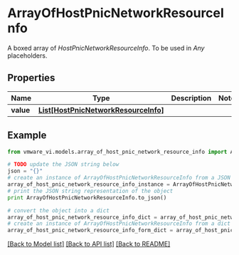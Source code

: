 # ArrayOfHostPnicNetworkResourceInfo

A boxed array of *HostPnicNetworkResourceInfo*. To be used in *Any* placeholders. 

## Properties
Name | Type | Description | Notes
------------ | ------------- | ------------- | -------------
**value** | [**List[HostPnicNetworkResourceInfo]**](HostPnicNetworkResourceInfo.md) |  | 

## Example

```python
from vmware_vi.models.array_of_host_pnic_network_resource_info import ArrayOfHostPnicNetworkResourceInfo

# TODO update the JSON string below
json = "{}"
# create an instance of ArrayOfHostPnicNetworkResourceInfo from a JSON string
array_of_host_pnic_network_resource_info_instance = ArrayOfHostPnicNetworkResourceInfo.from_json(json)
# print the JSON string representation of the object
print ArrayOfHostPnicNetworkResourceInfo.to_json()

# convert the object into a dict
array_of_host_pnic_network_resource_info_dict = array_of_host_pnic_network_resource_info_instance.to_dict()
# create an instance of ArrayOfHostPnicNetworkResourceInfo from a dict
array_of_host_pnic_network_resource_info_form_dict = array_of_host_pnic_network_resource_info.from_dict(array_of_host_pnic_network_resource_info_dict)
```
[[Back to Model list]](../README.md#documentation-for-models) [[Back to API list]](../README.md#documentation-for-api-endpoints) [[Back to README]](../README.md)


